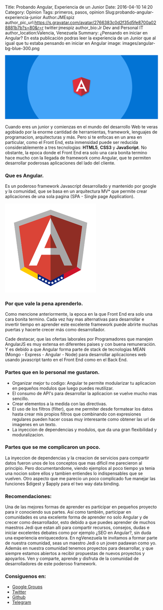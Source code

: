 Title: Probando Angular, Experiencia de un Junior
Date: 2016-04-10 14:20
Category: Opinion
Tags: primeros, pasos, opinion
Slug:probando-angular-experiencia-junior
Author:JMEspiz
author_pic_url:https://s.gravatar.com/avatar/2766383c0d2f35d5fe8700a028881b7b?s=80&r=r
twitter:jmespiz
author_bio:Jr Dev and Personal IT
author_location:Valencia, Venezuela
Summary: ¿Pensando en iniciar en  Angular? En esta publicación podras leer la experiencia de un Junior que al igual que tu estaba pensando en iniciar en Angular
image: images/angular-bg-blue-300.png

![image post](images/angular-bg-blue.png)


Cuando eres un junior y comienzas en el mundo del desarrollo Web te veras agobiado por la enorme cantidad de herramientas, framework, lenguajes de programacion, arquitecturas y más. Pero si te enfocas en un area en particular, como el Front End, esta inmensidad puede ser reducida considerablemente a tres tecnologias: **HTML5**, **CSS3** y **JavaScript**. No obstante, la epoca donde el Front End era solo una cara bonita termino hace mucho con la llegada de framework como Angular, que te permiten desarrollar poderosas aplicaciones del lado del cliente.


### Que es Angular.

Es un poderoso framework Javascript desarrollado y mantenido por google y la comunidad, que se basa en un arquitectura MV* que permite crear aplicaciones de una sola pagina (SPA - Single page Application).

![ngVenezuela Logo](images/logo_angular_ve.png)

### Por que vale la pena aprenderlo.

Como mencione anteriormente, la epoca en la que Front End era solo una cara bonita termino. Cada vez hay mas alternativas para desarrollar e invertir tiempo en aprender este excelente framework puede abrirte muchas puertas y hacerte crecer más como desarrollador.

Cade destacar, que las ofertas laborales por Programadores que manejen AngularJS es muy extensa en diferentes paises y con buena remuneración. Y es debido a que Angular forma parte de stack de tecnologias MEAN (Mongo - Express - Angular - Node) para desarrollar aplicaciones web usando javascript tanto en el Front End como en el Back End.

### Partes que en lo personal me gustaron.

- Organizar mejor tu codigo: Angular te permite modularizar tu aplicacion en pequeños modulos que luego puedes reutilizar.
- El consumo de API's para desarrollar la aplicacion se vuelve mucho mas sencillo.
- Crear elementos a la medida con las directivas.
- El uso de los filtros (filter), que me permiter desde formatear los datos hasta crear mis propios filtros que combinando con expresiones regulares pueden hacer cosas muy interesante como obtener las url de imagenes en un texto.
- La inyeccion de dependencias y modulos, que da una gran flexibilidad y moduralizacion.


### Partes que se me complicaron un poco.

La inyeccion de dependencias y la creacion de servicios para compartir datos fueron unos de los conceptos que mas dificil me parecieron al principio. Pero documentandome, viendo ejemplos al poco tiempo ya tenia una nocion sobre ellos y tambien entiendes lo indispensables que se vuelven. Otro aspecto que me parecio un poco complicado fue manejar las funciones $digest  y $apply para el two way data binding.

### Recomendaciones:

Una de las mejores formas de aprender es participar en pequeños proyecto para ir conociendo sus partes. Así como también, participar en comunidades es una excelente forma de aprender no solo Angular y de crecer como desarrollador, esto debido a que puedes aprender de muchos maestros Jedi que estan alli para compartir recursos, consejos, dudas e iniciar excelentes debates como por ejemplo ¿SEO en Angular?, sin duda una experiencia enriquecedora. En ngVenezuela te invitamos a formar parte de nuestra comunidad, seas un maestro Jedi o un joven padawan como yo. Además en nuestra comunidad tenemos proyectos para desarrollar, y que siempre estamos abiertos a recibir propuestas de nuevos proyectos y apoyarlos. Ven y comparte, aprende y disfruta de la comunidad de desarrolladores de este poderoso framework.


### Consiguenos en:

- [Google Groups](https://groups.google.com/forum/#!forum/ngvenezuela)
- [Twitter](http://twitter.com/ngVenezuela)
- [Github](https://github.com/ngVenezuela)
- [Telegram](https://telegram.me/ngvenezuela)
